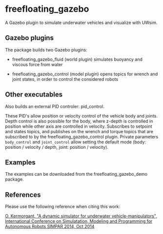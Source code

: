 freefloating_gazebo
===================

A Gazebo plugin to simulate underwater vehicles and visualize with UWsim.

## Gazebo plugins
The package builds two Gazebo plugins:

- freefloating_gazebo_fluid (world plugin)
simulates buoyancy and viscous force from water

- freefloating_gazebo_control (model plugin)
opens topics for wrench and joint states, in order to control the considered robots

## Other executables

Also builds an external PID controler: pid_control.

These PID's allow position or velocity control of the vehicle body and joints. Depth control is also possible for the body, where z-depth is controlled in position while other axis are controlled in velocity.
Subscribes to setpoint and states topics, and publishes on the wrench and torque topics that are subscribed to by the freefloating_gazebo_control plugin.
Private parameters `body_control` and `joint_control` allow setting the default mode (body: position / velocity / depth, joint: position / velocity).

## Examples

The examples can be downloaded from the freefloating_gazebo_demo package.

## References

Please use the following reference when citing this work:

[O. Kermorgant, "A dynamic simulator for underwater vehicle-manipulators", International Conference on Simulatation, Modeling and Programming for Autonomous Robots SIMPAR 2014, Oct 2014](https://hal.inria.fr/hal-01065812)
